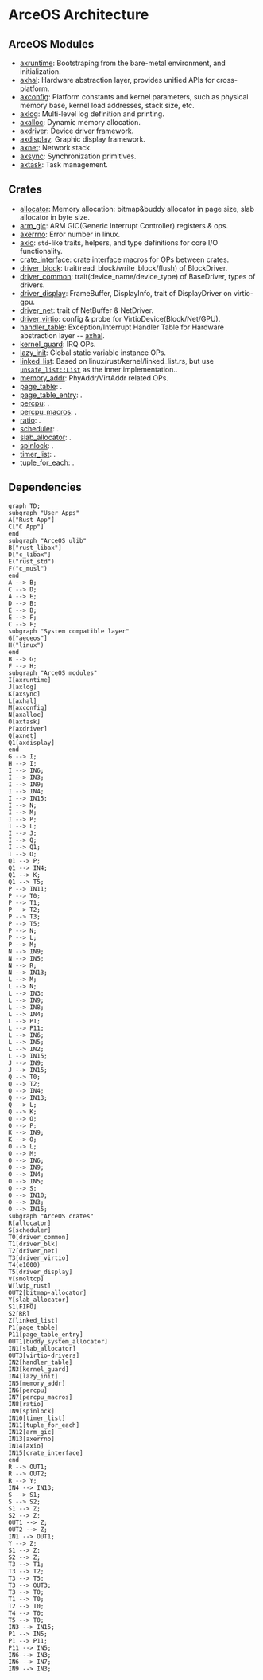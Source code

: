 # ArceOS Architecture

## ArceOS Modules
* [axruntime](../modules/axruntime/): Bootstraping from the bare-metal environment, and initialization.
* [axhal](../modules/axhal/): Hardware abstraction layer, provides unified APIs for cross-platform.
* [axconfig](../modules/axconfig/): Platform constants and kernel parameters, such as physical memory base, kernel load addresses, stack size, etc.
* [axlog](../modules/axlog/): Multi-level log definition and printing.
* [axalloc](../modules/axalloc/): Dynamic memory allocation.
* [axdriver](../modules/axdriver/): Device driver framework.
* [axdisplay](../modules/axdisplay/): Graphic display framework.
* [axnet](../modules/axnet/): Network stack.
* [axsync](../modules/axsync/): Synchronization primitives.
* [axtask](../modules/axtask/): Task management.

## Crates
* [allocator](../crates/allocator): Memory allocation: bitmap&buddy allocator in page size,  slab allocator in byte size.
* [arm_gic](../crates/arm_gic): ARM GIC(Generic Interrupt Controller) registers & ops.
* [axerrno](../crates/axerrno): Error number in linux.
* [axio](../crates/axio): `std`-like traits, helpers, and type definitions for core I/O functionality.
* [crate_interface](../crates/crate_interface): crate interface macros for OPs between crates.
* [driver_block](../crates/driver_block): trait(read_block/write_block/flush) of BlockDriver.
* [driver_common](../crates/driver_common): trait(device_name/device_type) of BaseDriver, types of drivers.
* [driver_display](../crates/driver_display):  FrameBuffer, DisplayInfo, trait of DisplayDriver on virtio-gpu.
* [driver_net](../crates/driver_net): trait of NetBuffer & NetDriver.
* [driver_virtio](../crates/driver_virtio): config & probe for VirtioDevice(Block/Net/GPU).
* [handler_table](../crates/handler_table): Exception/Interrupt Handler Table for Hardware abstraction layer -- [axhal](../modules/axhal/).
* [kernel_guard](../crates/kernel_guard): IRQ OPs.
* [lazy_init](../crates/lazy_init): Global static variable instance OPs.
* [linked_list](../crates/linked_list): Based on linux/rust/kernel/linked_list.rs, but use [`unsafe_list::List`](../crates/linked_list/src/unsafe_list.rs) as the inner implementation..
* [memory_addr](../crates/memory_addr): PhyAddr/VirtAddr related OPs.
* [page_table](../crates/page_table): . 
* [page_table_entry](../crates/page_table_entry): .
* [percpu](../crates/percpu): .
* [percpu_macros](../crates/percpu_macros): .
* [ratio](../crates/ratio): .
* [scheduler](../crates/scheduler): .
* [slab_allocator](../crates/slab_allocator): .
* [spinlock](../crates/spinlock): . 
* [timer_list](../crates/timer_list): . 
* [tuple_for_each](../crates/tuple_for_each): . 
## Dependencies

```mermaid
graph TD;
subgraph "User Apps"
A["Rust App"] 
C["C App"]
end
subgraph "ArceOS ulib"
B["rust_libax"]
D["c_libax"]
E("rust_std")
F("c_musl")
end
A --> B;
C --> D;
A --> E;
D --> B;
E --> B;
E --> F;
C --> F;
subgraph "System compatible layer"
G["aeceos"]
H("linux")
end
B --> G;
F --> H;
subgraph "ArceOS modules"
I[axruntime]
J[axlog]
K[axsync]
L[axhal]
M[axconfig]
N[axalloc]
O[axtask]
P[axdriver]
Q[axnet]
Q1[axdisplay]
end
G --> I;
H --> I;
I --> IN6;
I --> IN3;
I --> IN9;
I --> IN4;
I --> IN15;
I --> N;
I --> M;
I --> P;
I --> L;
I --> J;
I --> Q;
I --> Q1;
I --> O;
Q1 --> P;
Q1 --> IN4;
Q1 --> K;
Q1 --> T5;
P --> IN11;
P --> T0;
P --> T1;
P --> T2;
P --> T3;
P --> T5;
P --> N;
P --> L;
P --> M;
N --> IN9;
N --> IN5;
N --> R;
N --> IN13;
L --> M;
L --> N;
L --> IN3;
L --> IN9;
L --> IN8;
L --> IN4;
L --> P1;
L --> P11;
L --> IN6;
L --> IN5;
L --> IN2;
L --> IN15;
J --> IN9;
J --> IN15;
Q --> T0;
Q --> T2;
Q --> IN4;
Q --> IN13;
Q --> L;
Q --> K;
Q --> O;
Q --> P;
K --> IN9;
K --> O;
O --> L;
O --> M;
O --> IN6;
O --> IN9;
O --> IN4;
O --> IN5;
O --> S;
O --> IN10;
O --> IN3;
O --> IN15;
subgraph "ArceOS crates"
R[allocator]
S[scheduler]
T0[driver_common]
T1[driver_blk]
T2[driver_net]
T3[driver_virtio]
T4(e1000)
T5[driver_display]
V[smoltcp]
W[lwip_rust]
OUT2[bitmap-allocator]
Y[slab_allocator]
S1[FIFO]
S2[RR]
Z[linked_list]
P1[page_table]
P11[page_table_entry]
OUT1[buddy_system_allocator]
IN1[slab_allocator]
OUT3[virtio-drivers]
IN2[handler_table]
IN3[kernel_guard]
IN4[lazy_init]
IN5[memory_addr]
IN6[percpu]
IN7[percpu_macros]
IN8[ratio]
IN9[spinlock]
IN10[timer_list]
IN11[tuple_for_each]
IN12[arm_gic]
IN13[axerrno]
IN14[axio]
IN15[crate_interface]
end
R --> OUT1;
R --> OUT2;
R --> Y;
IN4 --> IN13;
S --> S1;
S --> S2;
S1 --> Z;
S2 --> Z;
OUT1 --> Z;
OUT2 --> Z;
IN1 --> OUT1;
Y --> Z;
S1 --> Z;
S2 --> Z;
T3 --> T1;
T3 --> T2;
T3 --> T5;
T3 --> OUT3;
T3 --> T0;
T1 --> T0;
T2 --> T0;
T4 --> T0;
T5 --> T0;
IN3 --> IN15;
P1 --> IN5;
P1 --> P11;
P11 --> IN5;
IN6 --> IN3;
IN6 --> IN7;
IN9 --> IN3;
```